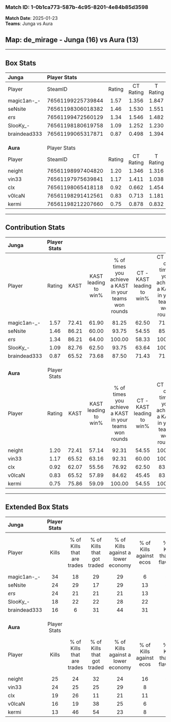 ### Match ID: 1-0b1ca773-587b-4c95-8201-4e84b85d3598  
**Match Date**: 2025-01-23  
**Teams**: Junga vs Aura  

## **Map**: de_mirage - Junga (16) vs Aura (13)  
---  

## Box Stats  

| **Junga**    | Player Stats      |        |           |          |       |       |       |         |        |      |     |
| :- | :- | :-: | :-: | :-: | :-: | :-: | :-: | :-: | :-: | :-: | :-: |
| Player       | SteamID           | Rating | CT Rating | T Rating | KAST  |  ADR  | Kills | Assists | Deaths | K/D  | HS% |
| magic1an-_-  | 76561199225739844 |  1.57  |   1.356   |  1.847   | 72.41 | 103.4 |  34   |    6    |   21   | 1.62 | 61  |
| seNsite      | 76561198306018382 |  1.46  |   1.530   |  1.551   | 86.21 | 94.3  |  24   |   12    |   16   | 1.50 | 41  |
| _ers_        | 76561199472560129 |  1.34  |   1.546   |  1.482   | 86.21 | 86.7  |  24   |    8    |   20   | 1.20 | 62  |
| SlooKy_-     | 76561198180619758 |  1.09  |   1.252   |  1.230   | 82.76 | 66.6  |  18   |    8    |   19   | 0.95 | 50  |
| braindead333 | 76561199065317871 |  0.87  |   0.498   |  1.394   | 65.52 | 67.0  |  16   |    7    |   21   | 0.76 | 68  |
|              |                   |        |           |          |       |       |       |         |        |      |     |
|              |                   |        |           |          |       |       |       |         |        |      |     |
|              |                   |        |           |          |       |       |       |         |        |      |     |
| **Aura**     | Player Stats      |        |           |          |       |       |       |         |        |      |     |
| Player       | SteamID           | Rating | CT Rating | T Rating | KAST  |  ADR  | Kills | Assists | Deaths | K/D  | HS% |
| neight       | 76561198997404820 |  1.20  |   1.346   |  1.316   | 72.41 | 92.0  |  25   |    9    |   25   | 1.00 | 56  |
| vin33        | 76561197975639841 |  1.17  |   1.411   |  1.038   | 65.52 | 97.9  |  24   |    8    |   23   | 1.04 | 16  |
| clx          | 76561198065418118 |  0.92  |   0.662   |  1.454   | 62.07 | 75.2  |  19   |    7    |   23   | 0.83 | 42  |
| v0lcaN       | 76561198291412561 |  0.83  |   0.713   |  1.181   | 65.52 | 61.9  |  16   |    5    |   22   | 0.73 | 62  |
| kermi        | 76561198212207660 |  0.75  |   0.878   |  0.832   | 75.86 | 46.9  |  13   |    6    |   23   | 0.57 | 53  |
---  

## Contribution Stats  

| **Junga**    | Player Stats |       |                      |                                                        |                           |                                                             |                          |                                                            |
| :- | :-: | :-: | :-: | :-: | :-: | :-: | :-: | :-: |
| Player       |    Rating    | KAST  | KAST leading to win% | % of times you achieve a KAST in your teams won rounds | CT - KAST leading to win% | CT - % of times you achieve a KAST in your teams won rounds | T - KAST leading to win% | T - % of times you achieve a KAST in your teams won rounds |
| magic1an-_-  |     1.57     | 72.41 |        61.90         |                         81.25                          |           62.50           |                            71.43                            |          61.54           |                           88.89                            |
| seNsite      |     1.46     | 86.21 |        60.00         |                         93.75                          |           54.55           |                            85.71                            |          64.29           |                           100.00                           |
| _ers_        |     1.34     | 86.21 |        64.00         |                         100.00                         |           58.33           |                           100.00                            |          69.23           |                           100.00                           |
| SlooKy_-     |     1.09     | 82.76 |        62.50         |                         93.75                          |           63.64           |                           100.00                            |          61.54           |                           88.89                            |
| braindead333 |     0.87     | 65.52 |        73.68         |                         87.50                          |           71.43           |                            71.43                            |          75.00           |                           100.00                           |
|              |              |       |                      |                                                        |                           |                                                             |                          |                                                            |
|              |              |       |                      |                                                        |                           |                                                             |                          |                                                            |
|              |              |       |                      |                                                        |                           |                                                             |                          |                                                            |
| **Aura**     | Player Stats |       |                      |                                                        |                           |                                                             |                          |                                                            |
| Player       |    Rating    | KAST  | KAST leading to win% | % of times you achieve a KAST in your teams won rounds | CT - KAST leading to win% | CT - % of times you achieve a KAST in your teams won rounds | T - KAST leading to win% | T - % of times you achieve a KAST in your teams won rounds |
| neight       |     1.20     | 72.41 |        57.14         |                         92.31                          |           54.55           |                           100.00                            |          60.00           |                           85.71                            |
| vin33        |     1.17     | 65.52 |        63.16         |                         92.31                          |           60.00           |                           100.00                            |          66.67           |                           85.71                            |
| clx          |     0.92     | 62.07 |        55.56         |                         76.92                          |           62.50           |                            83.33                            |          50.00           |                           71.43                            |
| v0lcaN       |     0.83     | 65.52 |        57.89         |                         84.62                          |           45.45           |                            83.33                            |          75.00           |                           85.71                            |
| kermi        |     0.75     | 75.86 |        59.09         |                         100.00                         |           54.55           |                           100.00                            |          63.64           |                           100.00                           |
---  

## Extended Box Stats  

| **Junga**    | Player Stats |                            |                            |                                    |                         |                              |                                 |        |                             |                                     |                          |                               |                            |
| :- | :-: | :-: | :-: | :-: | :-: | :-: | :-: | :-: | :-: | :-: | :-: | :-: | :-: |
| Player       |    Kills     | % of Kills that are trades | % of Kills that got traded | % of Kills against a lower economy | % of Kills against ecos | % of Kills that are flawless | % of Kills that are close duels | Deaths | % of Deaths that get traded | % of Deaths against a lower economy | % of Deaths against ecos | % of Deaths that are flawless | % of Deaths that are close |
| magic1an-_-  |      34      |             18             |             29             |                 29                 |            6            |              65              |               12                |   21   |             10              |                 24                  |            10            |              90               |             0              |
| seNsite      |      24      |             29             |             17             |                 29                 |           13            |              67              |               17                |   16   |             31              |                 13                  |            0             |              69               |             6              |
| _ers_        |      24      |             21             |             21             |                 21                 |           13            |              58              |               13                |   20   |             45              |                 25                  |            10            |              60               |             25             |
| SlooKy_-     |      18      |             22             |             22             |                 28                 |           22            |              56              |                6                |   19   |             42              |                 26                  |            5             |              63               |             5              |
| braindead333 |      16      |             6              |             31             |                 44                 |           31            |              56              |                6                |   21   |             24              |                 19                  |            0             |              71               |             5              |
|              |              |                            |                            |                                    |                         |                              |                                 |        |                             |                                     |                          |                               |                            |
|              |              |                            |                            |                                    |                         |                              |                                 |        |                             |                                     |                          |                               |                            |
|              |              |                            |                            |                                    |                         |                              |                                 |        |                             |                                     |                          |                               |                            |
| **Aura**     | Player Stats |                            |                            |                                    |                         |                              |                                 |        |                             |                                     |                          |                               |                            |
| Player       |    Kills     | % of Kills that are trades | % of Kills that got traded | % of Kills against a lower economy | % of Kills against ecos | % of Kills that are flawless | % of Kills that are close duels | Deaths | % of Deaths that get traded | % of Deaths against a lower economy | % of Deaths against ecos | % of Deaths that are flawless | % of Deaths that are close |
| neight       |      25      |             24             |             32             |                 24                 |           16            |              60              |               12                |   25   |             28              |                 16                  |            4             |              64               |             8              |
| vin33        |      24      |             25             |             25             |                 29                 |            8            |              71              |                4                |   23   |             17              |                  9                  |            4             |              52               |             13             |
| clx          |      19      |             26             |             11             |                 21                 |           11            |              84              |                5                |   23   |             26              |                  9                  |            0             |              65               |             4              |
| v0lcaN       |      16      |             19             |             38             |                 25                 |            6            |              63              |               19                |   22   |             27              |                 14                  |            5             |              55               |             23             |
| kermi        |      13      |             46             |             54             |                 23                 |            8            |              85              |                0                |   23   |             22              |                 13                  |            4             |              78               |             9              |
